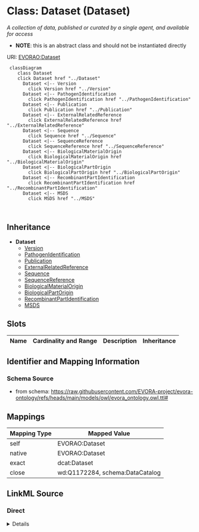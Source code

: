 

# Class: Dataset (Dataset)


_A collection of data, published or curated by a single agent, and available for access_




* __NOTE__: this is an abstract class and should not be instantiated directly


URI: [EVORAO:Dataset](https://raw.githubusercontent.com/EVORA-project/evora-ontology/refs/heads/main/models/owl/evora_ontology.owl.ttl#Dataset)






```mermaid
 classDiagram
    class Dataset
    click Dataset href "../Dataset"
      Dataset <|-- Version
        click Version href "../Version"
      Dataset <|-- PathogenIdentification
        click PathogenIdentification href "../PathogenIdentification"
      Dataset <|-- Publication
        click Publication href "../Publication"
      Dataset <|-- ExternalRelatedReference
        click ExternalRelatedReference href "../ExternalRelatedReference"
      Dataset <|-- Sequence
        click Sequence href "../Sequence"
      Dataset <|-- SequenceReference
        click SequenceReference href "../SequenceReference"
      Dataset <|-- BiologicalMaterialOrigin
        click BiologicalMaterialOrigin href "../BiologicalMaterialOrigin"
      Dataset <|-- BiologicalPartOrigin
        click BiologicalPartOrigin href "../BiologicalPartOrigin"
      Dataset <|-- RecombinantPartIdentification
        click RecombinantPartIdentification href "../RecombinantPartIdentification"
      Dataset <|-- MSDS
        click MSDS href "../MSDS"
      
      
```





## Inheritance
* **Dataset**
    * [Version](Version.md)
    * [PathogenIdentification](PathogenIdentification.md)
    * [Publication](Publication.md)
    * [ExternalRelatedReference](ExternalRelatedReference.md)
    * [Sequence](Sequence.md)
    * [SequenceReference](SequenceReference.md)
    * [BiologicalMaterialOrigin](BiologicalMaterialOrigin.md)
    * [BiologicalPartOrigin](BiologicalPartOrigin.md)
    * [RecombinantPartIdentification](RecombinantPartIdentification.md)
    * [MSDS](MSDS.md)



## Slots

| Name | Cardinality and Range | Description | Inheritance |
| ---  | --- | --- | --- |









## Identifier and Mapping Information







### Schema Source


* from schema: https://raw.githubusercontent.com/EVORA-project/evora-ontology/refs/heads/main/models/owl/evora_ontology.owl.ttl#




## Mappings

| Mapping Type | Mapped Value |
| ---  | ---  |
| self | EVORAO:Dataset |
| native | EVORAO:Dataset |
| exact | dcat:Dataset |
| close | wd:Q1172284, schema:DataCatalog |







## LinkML Source

<!-- TODO: investigate https://stackoverflow.com/questions/37606292/how-to-create-tabbed-code-blocks-in-mkdocs-or-sphinx -->

### Direct

<details>
```yaml
name: Dataset
description: A collection of data, published or curated by a single agent, and available
  for access
title: Dataset
from_schema: https://raw.githubusercontent.com/EVORA-project/evora-ontology/refs/heads/main/models/owl/evora_ontology.owl.ttl#
exact_mappings:
- dcat:Dataset
close_mappings:
- wd:Q1172284
- schema:DataCatalog
abstract: true

```
</details>

### Induced

<details>
```yaml
name: Dataset
description: A collection of data, published or curated by a single agent, and available
  for access
title: Dataset
from_schema: https://raw.githubusercontent.com/EVORA-project/evora-ontology/refs/heads/main/models/owl/evora_ontology.owl.ttl#
exact_mappings:
- dcat:Dataset
close_mappings:
- wd:Q1172284
- schema:DataCatalog
abstract: true

```
</details>